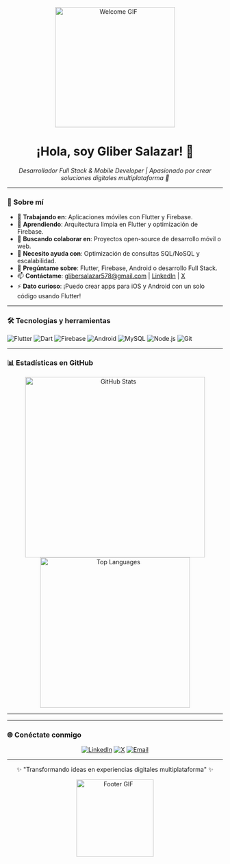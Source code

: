 <div align="center">
  <img src="https://media.giphy.com/media/v1.Y2lkPTc5MGI3NjExNWZhY2Q3NzgyM2VhNzE0M2Q5Y2M4N2M1M2Q1ZmU1YzU4ODVhNzVhOSZlcD12MV9pbnRlcm5hbF9naWZzX2dpZElkJmN0PWc/3o7TKtnuHOHHcxqZnq/giphy.gif" alt="Welcome GIF" width="280"/>
  <h1>¡Hola, soy Gliber Salazar! 👋</h1>
  <p><em>Desarrollador Full Stack & Mobile Developer | Apasionado por crear soluciones digitales multiplataforma 🚀</em></p>
</div>

---

### 🌟 Sobre mí
- 🔭 **Trabajando en**: Aplicaciones móviles con Flutter y Firebase.
- 🌱 **Aprendiendo**: Arquitectura limpia en Flutter y optimización de Firebase.
- 👯 **Buscando colaborar en**: Proyectos open-source de desarrollo móvil o web.
- 🤔 **Necesito ayuda con**: Optimización de consultas SQL/NoSQL y escalabilidad.
- 💬 **Pregúntame sobre**: Flutter, Firebase, Android o desarrollo Full Stack.
- 📫 **Contáctame**: [glibersalazar578@gmail.com](mailto:glibersalazar578@gmail.com) | [LinkedIn](https://www.linkedin.com/in/gliber-salazar-3a1a2b1b4/) | [X](https://twitter.com/GliberSalazar)
- ⚡ **Dato curioso**: ¡Puedo crear apps para iOS y Android con un solo código usando Flutter!

---

### 🛠️ Tecnologías y herramientas
<div>
  <img src="https://img.shields.io/badge/-Flutter-02569B?logo=flutter&logoColor=white&style=flat-square" alt="Flutter"/>
  <img src="https://img.shields.io/badge/-Dart-0175C2?logo=dart&logoColor=white&style=flat-square" alt="Dart"/>
  <img src="https://img.shields.io/badge/-Firebase-FFCA28?logo=firebase&logoColor=black&style=flat-square" alt="Firebase"/>
  <img src="https://img.shields.io/badge/-Android-3DDC84?logo=android&logoColor=black&style=flat-square" alt="Android"/>
  <img src="https://img.shields.io/badge/-MySQL-4479A1?logo=mysql&logoColor=white&style=flat-square" alt="MySQL"/>
  <img src="https://img.shields.io/badge/-Node.js-339933?logo=node.js&logoColor=white&style=flat-square" alt="Node.js"/>
  <img src="https://img.shields.io/badge/-Git-F05032?logo=git&logoColor=white&style=flat-square" alt="Git"/>
</div>

---

### 📊 Estadísticas en GitHub
<div align="center">
  <img src="https://github-readme-stats.vercel.app/api?username=Gliber15&show_icons=true&theme=dracula&hide_border=true" alt="GitHub Stats" width="420"/>
  <img src="https://github-readme-stats.vercel.app/api/top-langs/?username=Gliber15&layout=compact&theme=dracula&hide_border=true" alt="Top Languages" width="350"/>
</div>

---


---

### 🌐 Conéctate conmigo
<div align="center">
  <a href="https://www.linkedin.com/in/gliber-salazar-3a1a2b1b4/"><img src="https://img.shields.io/badge/-LinkedIn-0A66C2?logo=linkedin&logoColor=white&style=flat-square" alt="LinkedIn"/></a>
  <a href="https://twitter.com/GliberSalazar"><img src="https://img.shields.io/badge/-X-000000?logo=x&logoColor=white&style=flat-square" alt="X"/></a>
  <a href="mailto:glibersalazar@gmail.com"><img src="https://img.shields.io/badge/-Email-D14836?logo=gmail&logoColor=white&style=flat-square" alt="Email"/></a>
</div>

---

<div align="center">
  <p>✨ "Transformando ideas en experiencias digitales multiplataforma" ✨</p>
  <img src="https://media.giphy.com/media/v1.Y2lkPTc5MGI3NjExYzVhNzQ2N2E0YzVhNzE0M2Q5Y2M4N2M1M2Q1ZmU1YzU4ODVhNzVhOSZlcD12MV9pbnRlcm5hbF9naWZzX2dpZElkJmN0PWc/3o7TKtnuHOHHcxqZnq/giphy.gif" alt="Footer GIF" width="180"/>
</div>
